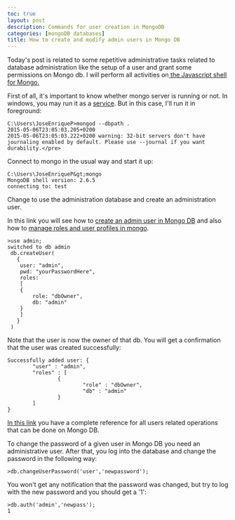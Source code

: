 ```yaml
---
toc: true
layout: post
description: Commands for user creation in MongoDB
categories: [mongoDB databases]
title: How to create and modify admin users in Mongo DB
---
```


Today's post is related to some repetitive administrative tasks related to database administration like the setup of a user and grant some permissions on Mongo db. I will perform all activities on<a href="http://docs.mongodb.org/manual/reference/mongo-shell/" target="_blank"> the Javascript shell for Mongo.</a>

First of all, it's important to know whether mongo server is running or not. In windows, you may run it as a [service](http://docs.mongodb.org/manual/tutorial/install-mongodb-on-windows/#begin-using-mongodb). But in this case, I'll run it in foreground:

```shell
C:\Users\JoseEnriqueP>mongod --dbpath .
2015-05-06T23:05:03.205+0200
2015-05-06T23:05:03.222+0200 warning: 32-bit servers don't have journaling enabled by default. Please use --journal if you want durability.</pre> 
```

Connect to mongo in the usual way and start it up:
```shell
C:\Users\JoseEnriqueP&gt;mongo
MongoDB shell version: 2.6.5
connecting to: test
```

Change to use the administration database and create an administration user.

In this link you will see how to [create an admin user in Mongo DB](http://docs.mongodb.org/manual/tutorial/add-user-administrator/create) and also how to [manage roles and user profiles in mongo](http://docs.mongodb.org/manual/administration/security-user-role-management).

```shell
>use admin;
switched to db admin
 db.createUser(
   {
 	user: "admin",
 	pwd: "yourPasswordHere",
 	roles:
 	[
   	{
     	role: "dbOwner",
     	db: "admin"
   	}
 	]
   }
 )
```

Note that the user is now the owner of that db. You will get a confirmation that the user was created successfully:

```shell
Successfully added user: {
        "user" : "admin",
        "roles" : [
                {
                        "role" : "dbOwner",
                        "db" : "admin"
                }
        ]
}
```

[In this link](http://docs.mongodb.org/manual/reference/security/) you have a complete reference for all users related operations that can be done on Mongo DB.

To change the password of a given user in Mongo DB you need an administrative user. After that, you log into the database and change the password in the following way:

```shell
>db.changeUserPassword('user','newpassword');
```

You won't get any notification that the password was changed, but try to log with the new password and you should get a '1':

```shell
>db.auth('admin','newpass');
1
```